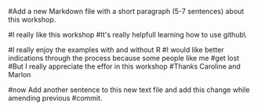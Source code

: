 #Add a new Markdown file with a short paragraph (5-7 sentences) about this workshop.

#I really like this workshop
#It's really helpfull learning how to use github\

#I really enjoy the examples with and without R 
#I would like better indications through the process because some people like me
#get lost 
#But I really appreciate the effor in this workshop
#Thanks Caroline and Marlon 

#now Add another sentence to this new text file and add this change while amending previous #commit.